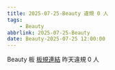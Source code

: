 ```yaml
---
title: 2025-07-25-Beauty 違規 0 人
tags:
    - Beauty
abbrlink: 2025-07-25-Beauty
date: Beauty-2025-07-25 12:00:00
---
```

Beauty 板 [板規連結](https://www.ptt.cc/bbs/Beauty/M.1630069980.A.84B.html)
昨天違規 0 人

